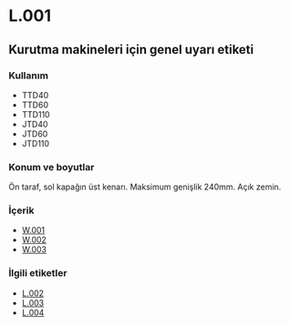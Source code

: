 # L.001

## Kurutma makineleri için genel uyarı etiketi

### Kullanım

* TTD40
* TTD60
* TTD110
* JTD40
* JTD60
* JTD110

### Konum ve boyutlar

Ön taraf, sol kapağın üst kenarı. Maksimum genişlik 240mm. Açık zemin.

### İçerik

* [W.001](../warn/W.001.tr.md)
* [W.002](../warn/W.002.tr.md)
* [W.003](../warn/W.003.tr.md)

### İlgili etiketler

* [L.002](./L.002.md)
* [L.003](./L.001.md)
* [L.004](./L.001.md)

